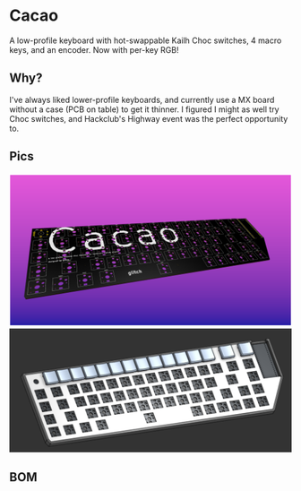 # Cacao
A low-profile keyboard with hot-swappable Kailh Choc switches, 4 macro keys, and an encoder. Now with per-key RGB!

## Why?
I've always liked lower-profile keyboards, and currently use a MX board without a case (PCB on table) to get it thinner. I figured I might as well try Choc switches, and Hackclub's Highway event was the perfect opportunity to.

## Pics
![pcb](/images/pcb.png)
![case](/images/case.png)

## BOM 

